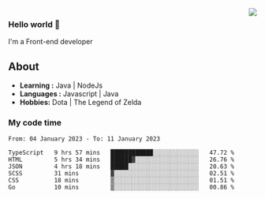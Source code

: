 <img align='right' src="https://github-readme-stats.vercel.app/api?username=jumodada&show_icons=true&theme=vue">

### Hello world 👋

I'm a Front-end developer 
    
## About
-  **Learning :** Java | NodeJs
-  **Languages :** Javascript | Java
-  **Hobbies:** Dota | The Legend of Zelda

### My code time

<!--START_SECTION:waka-->

```text
From: 04 January 2023 - To: 11 January 2023

TypeScript   9 hrs 57 mins   ████████████░░░░░░░░░░░░░   47.72 %
HTML         5 hrs 34 mins   ██████▓░░░░░░░░░░░░░░░░░░   26.76 %
JSON         4 hrs 18 mins   █████░░░░░░░░░░░░░░░░░░░░   20.63 %
SCSS         31 mins         ▓░░░░░░░░░░░░░░░░░░░░░░░░   02.51 %
CSS          18 mins         ▒░░░░░░░░░░░░░░░░░░░░░░░░   01.51 %
Go           10 mins         ▒░░░░░░░░░░░░░░░░░░░░░░░░   00.86 %
```

<!--END_SECTION:waka-->
